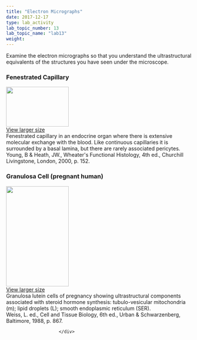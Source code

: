 ```yaml
---
title: "Electron Micrographs"
date: 2017-12-17
type: lab_activity
lab_topic_number: 13
lab_topic_name: "lab13"
weight: 
---
```

<div class="entrybody">
						<p>Examine the electron micrographs so that you understand the ultrastructural equivalents of the structures you have seen under the microscope.</p>

<h3>Fenestrated Capillary</h3>

<div class="slidepopup"><div class="thumbnail"> <a href="http://histologylab.ccnmtl.columbia.edu/assets_c/2009/07/64-1363.html" onclick="window.open('http://histologylab.ccnmtl.columbia.edu/assets_c/2009/07/64-1363.html', 'popup','width=810, height=750,scrollbars=1,resizable=1, toolbar=no,directories=no,location=no,menubar=no,status=no'); return false"> <img src="http://ccnmtl.columbia.edu/projects/histologylab/assets/images/64-thumb-170x108-1363.jpg" width="170" height="108" alt="" class="mt-image-left"> </a><br> <a href="http://histologylab.ccnmtl.columbia.edu/assets_c/2009/07/64-1363.html" onclick="window.open('http://histologylab.ccnmtl.columbia.edu/assets_c/2009/07/64-1363.html', 'popup','width=810, height=750,scrollbars=1,resizable=1, toolbar=no,directories=no,location=no,menubar=no,status=no'); return false">View larger size</a> </div><div class="slidetxt">Fenestrated capillary in an endocrine organ where there is extensive molecular exchange with the blood. Like continuous capillaries it is surrounded by a basal lamina, but there are rarely associated pericytes.<br>
Young, B &amp; Heath, <span class="caps">JW.,</span> Wheater's Functional Histology, 4th ed., Churchill Livingstone, London, 2000, p. 152.</div></div>

<h3>Granulosa Cell (pregnant human)</h3>

<div class="slidepopup"><div class="thumbnail"> <a href="http://histologylab.ccnmtl.columbia.edu/assets_c/2009/07/65-1366.html" onclick="window.open('http://histologylab.ccnmtl.columbia.edu/assets_c/2009/07/65-1366.html', 'popup','width=810, height=750,scrollbars=1,resizable=1, toolbar=no,directories=no,location=no,menubar=no,status=no'); return false"> <img src="http://ccnmtl.columbia.edu/projects/histologylab/assets/images/65-thumb-170x272-1366.jpg" width="170" height="272" alt="" class="mt-image-left"> </a><br> <a href="http://histologylab.ccnmtl.columbia.edu/assets_c/2009/07/65-1366.html" onclick="window.open('http://histologylab.ccnmtl.columbia.edu/assets_c/2009/07/65-1366.html', 'popup','width=810, height=750,scrollbars=1,resizable=1, toolbar=no,directories=no,location=no,menubar=no,status=no'); return false">View larger size</a> </div><div class="slidetxt">Granulosa lutein cells of pregnancy showing ultrastructural components associated with steroid hormone synthesis: tubulo-vesicular mitochondria (m); lipid droplets (L); smooth endoplasmic reticulum (SER).<br>
Weiss, L. ed., Cell and Tissue Biology, 6th ed., Urban &amp; Schwarzenberg, Baltimore, 1988, p. 867.</div></div>
						
						
						</div>